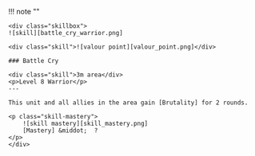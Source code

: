 !!! note ""

    <div class="skillbox">
    ![skill][battle_cry_warrior.png]
    
    <div class="skill">![valour point][valour_point.png]</div>
    
    ### Battle Cry 
    
    <div class="skill">3m area</div>
    <p>Level 8 Warrior</p>
    ---

    This unit and all allies in the area gain [Brutality] for 2 rounds.

    <p class="skill-mastery">
        ![skill mastery][skill_mastery.png] 
        [Mastery] &middot;  ?
    </p> 
    </div>

